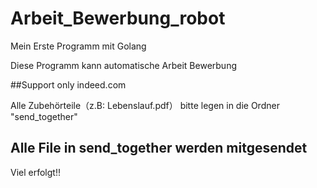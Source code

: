 # Arbeit_Bewerbung_robot
Mein Erste Programm mit Golang

Diese Programm kann automatische Arbeit Bewerbung 

##Support only indeed.com


Alle Zubehörteile（z.B: Lebenslauf.pdf） bitte legen in die Ordner "send_together"
## Alle File in send_together werden mitgesendet

Viel erfolgt!!
